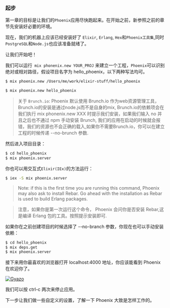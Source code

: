 
### 起步

第一章的目标是让我们的`Phoenix`应用尽快跑起来。在开始之前，新参照之前的章节先安装好必要的环境。

现在，我们的机器上应该已经安装好了 `Elixir`, `Erlang`, `Hex`和`Phoenix工具集`,同时 `PostgreSQL`和`Node.js`也应该准备就绪了。

让我们开始吧！

我们可以运行` mix phonenix.new YOUR_PROJ` 来建立一个工程，`Phoenix`可以识别绝对或相对路径，假设项目名字为 hello_phoenix，以下两种写法均可。


```bash
$ mix phoenix.new /Users/me/work/elixir-stuff/hello_phoenix
```

```bash
$ mix phoenix.new hello_phoenix
```

>关于 `Brunch.io`: Phoenix 默认使用 Brunch.io 作为web资源管理工具，Brunch.io的安装是通过node.js而不是自身的mix, Brunch.io的依赖项会在我们执行 mix phonenix.new XXX 时提示我们安装，如果我们输入 no 并且之后也不通过 npm 手动安装 Brunch, 我们的应用在启动的时候就会报错，我们的资源也不会正确的载入,如果你不需要Brunch.io，你可以在建立工程的时候传递 --no-brunch 参数.

然后进入项目目录：
```bash
$ cd hello_phoenix
$ mix phoenix.server

```
你也可以用交互式`Elixir(IEx)`的方法运行：
```bash
$ iex -S mix phoenix.server
```
>Note: if this is the first time you are running this command, Phoenix may also ask to install Rebar. Go ahead with the installation as Rebar is used to build Erlang packages.

> 注意，如果你是第一次运行这个命令， Phoenix 会问你是否安装 Rebar,这是编译 Erlang 包的工具。按照提示安装即可.

如果你在之前创建项目的时候选择了 --no-branch 参数，你现在也可以手动安装依赖： 
```bash
$ cd hello_phoenix
$ mix deps.get
$ mix phoenix.server
```
接下来用你最喜欢的浏览器打开 localhost:4000 地址，你应该能看到 Phoenix 在欢迎你了。

[![Gyazo](https://i.gyazo.com/746a6528188bd543b2bc63fda6c88161.png)](https://gyazo.com/746a6528188bd543b2bc63fda6c88161)

我们可以按 ctrl-c 两次来停止应用。

下一步让我们做一些自定义的设置，了解一下 Phoenix 大致是怎样工作的。

